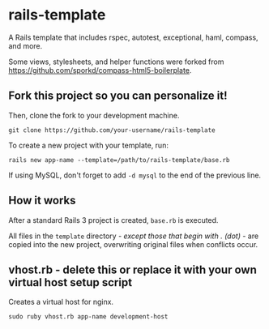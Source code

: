 # rails-template

A Rails template that includes rspec, autotest, exceptional, haml, compass, and more.

Some views, stylesheets, and helper functions were forked from https://github.com/sporkd/compass-html5-boilerplate.

## Fork this project so you can personalize it!

Then, clone the fork to your development machine.

    git clone https://github.com/your-username/rails-template

To create a new project with your template, run:

    rails new app-name --template=/path/to/rails-template/base.rb

If using MySQL, don't forget to add `-d mysql` to the end of the previous line.

## How it works

After a standard Rails 3 project is created, `base.rb` is executed.

All files in the `template` directory - *except those that begin with . (dot)* - are copied into the new project, overwriting original files when conflicts occur.

## vhost.rb - delete this or replace it with your own virtual host setup script

Creates a virtual host for nginx.

    sudo ruby vhost.rb app-name development-host
